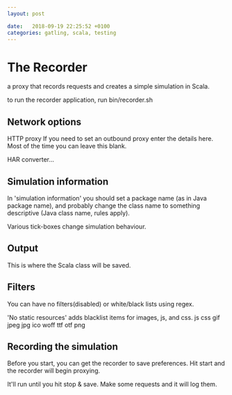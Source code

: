 ```yaml
---
layout: post

date:   2018-09-19 22:25:52 +0100
categories: gatling, scala, testing
---
```

The Recorder
============

a proxy that records requests and creates a simple simulation in Scala.

to run the recorder application, run bin/recorder.sh

Network options
---------------

HTTP proxy If you need to set an outbound proxy enter the details here.
Most of the time you can leave this blank.

HAR converter\...

Simulation information
----------------------

In 'simulation information' you should set a package name (as in Java
package name), and probably change the class name to something
descriptive (Java class name, rules apply).

Various tick-boxes change simulation behaviour.

Output
------

This is where the Scala class will be saved.

Filters
-------

You can have no filters(disabled) or white/black lists using regex.

'No static resources' adds blacklist items for images, js, and css. js
css gif jpeg jpg ico woff ttf otf png

Recording the simulation
------------------------

Before you start, you can get the recorder to save preferences. Hit
start and the recorder will begin proxying.

It'll run until you hit stop & save. Make some requests and it will log
them.

